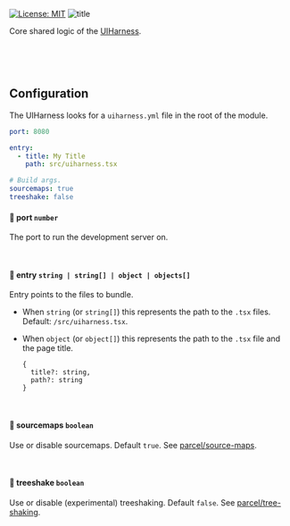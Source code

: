 [![License: MIT](https://img.shields.io/badge/License-MIT-green.svg)](https://opensource.org/licenses/MIT)
![title](https://user-images.githubusercontent.com/185555/51221318-de33b000-199d-11e9-8ad8-b244c1aab3e4.jpg)

Core shared logic of the [UIHarness](https://uiharness.com).

<p>&nbsp;</p>
<p>&nbsp;</p>


## Configuration
The UIHarness looks for a `uiharness.yml` file in the root of the module.

```yaml
port: 8080

entry:
  - title: My Title
    path: src/uiharness.tsx

# Build args.
sourcemaps: true
treeshake: false
```

#### 🌳  port `number`
The port to run the development server on.

<p>&nbsp;</p>

#### 🌳 entry `string | string[] | object | objects[]`
Entry points to the files to bundle.

- When `string` (or `string[]`) this represents the path to the `.tsx` files. Default: `/src/uiharness.tsx`.

- When `object` (or `object[]`) this represents the path to the `.tsx` file and the page title.

  ```
  {
    title?: string,
    path?: string
  }
  ```

<p>&nbsp;</p>


#### 🌳 sourcemaps `boolean`
Use or disable sourcemaps. Default `true`.
See [parcel/source-maps](https://parceljs.org/cli.html#disable-source-maps).

<p>&nbsp;</p>

#### 🌳 treeshake `boolean`
Use or disable (experimental) treeshaking. Default `false`.
See [parcel/tree-shaking](https://parceljs.org/cli.html#enable-experimental-scope-hoisting/tree-shaking-support).

<p>&nbsp;</p>

